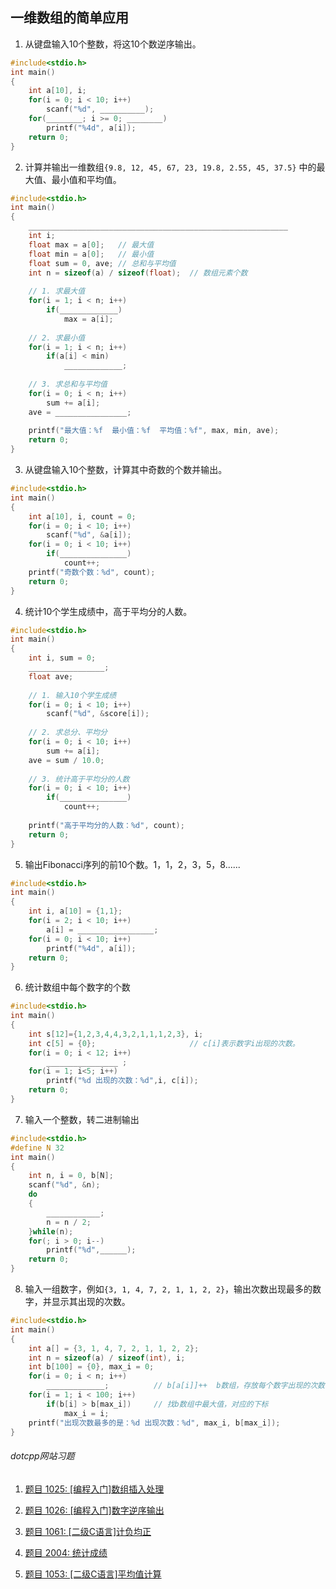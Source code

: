 ## 一维数组的简单应用

1. 从键盘输入10个整数，将这10个数逆序输出。

```c
#include<stdio.h>
int main()
{
    int a[10], i;
    for(i = 0; i < 10; i++)
        scanf("%d", __________);
    for(________; i >= 0; ________)
        printf("%4d", a[i]);
    return 0;
}
```

2. 计算并输出一维数组`{9.8, 12, 45, 67, 23, 19.8, 2.55, 45, 37.5}` 中的最大值、最小值和平均值。

```c
#include<stdio.h>
int main()
{
    __________________________________________________________
    int i;
    float max = a[0];	// 最大值
    float min = a[0];	// 最小值
    float sum = 0, ave;	// 总和与平均值
    int n = sizeof(a) / sizeof(float);  // 数组元素个数
    
    // 1. 求最大值
    for(i = 1; i < n; i++)
        if(_____________)
            max = a[i];
    
    // 2. 求最小值
    for(i = 1; i < n; i++)
        if(a[i] < min)
            _____________;
   
    // 3. 求总和与平均值
    for(i = 0; i < n; i++)
        sum += a[i];
    ave = ________________;
    
    printf("最大值：%f	最小值：%f	平均值：%f", max, min, ave);
    return 0;
}
```

3. 从键盘输入10个整数，计算其中奇数的个数并输出。

```c
#include<stdio.h>
int main()
{
    int a[10], i, count = 0;
    for(i = 0; i < 10; i++)
        scanf("%d", &a[i]);
    for(i = 0; i < 10; i++)
        if(_______________)
            count++;
    printf("奇数个数：%d", count);
    return 0;
}
```

4. 统计10个学生成绩中，高于平均分的人数。

```c
#include<stdio.h>
int main()
{
    int i, sum = 0;
    _________________;
    float ave;
    
    // 1. 输入10个学生成绩
    for(i = 0; i < 10; i++)
        scanf("%d", &score[i]);
    
    // 2. 求总分、平均分
    for(i = 0; i < 10; i++)
        sum += a[i];
    ave = sum / 10.0;
    
    // 3. 统计高于平均分的人数
    for(i = 0; i < 10; i++)
        if(_______________)
            count++;
    
    printf("高于平均分的人数：%d", count);
    return 0;
}
```

5. 输出Fibonacci序列的前10个数。1，1，2，3，5，8......

```c
#include<stdio.h>
int main()
{
    int i, a[10] = {1,1};
    for(i = 2; i < 10; i++)
        a[i] = _________________;	
    for(i = 0; i < 10; i++)
        printf("%4d", a[i]);
    return 0;
}
```

6. 统计数组中每个数字的个数

```c
#include<stdio.h>
int main()
{
    int s[12]={1,2,3,4,4,3,2,1,1,1,2,3}, i;
    int c[5] = {0};						// c[i]表示数字i出现的次数。
    for(i = 0; i < 12; i++)
        ________________ ;						
    for(i = 1; i<5; i++)
        printf("%d 出现的次数：%d",i, c[i]);
    return 0;
}
```

7. 输入一个整数，转二进制输出

```c
#include<stdio.h>
#define N 32
int main()
{
    int n, i = 0, b[N];
    scanf("%d", &n);
    do
    {
        ____________;	
        n = n / 2;
    }while(n);
    for(; i > 0; i--)
        printf("%d",______);	
    return 0;
}
```

8. 输入一组数字，例如`{3, 1, 4, 7, 2, 1, 1, 2, 2}`，输出次数出现最多的数字，并显示其出现的次数。

```c
#include<stdio.h>
int main()
{
    int a[] = {3, 1, 4, 7, 2, 1, 1, 2, 2};
    int n = sizeof(a) / sizeof(int), i;
    int b[100] = {0}, max_i = 0;
    for(i = 0; i < n; i++)
        _____________;			// b[a[i]]++  b数组，存放每个数字出现的次数
    for(i = 1; i < 100; i++)
        if(b[i] > b[max_i])		// 找b数组中最大值，对应的下标
            max_i = i;
    printf("出现次数最多的是：%d 出现次数：%d", max_i, b[max_i]);
}
```

###### dotcpp网站习题

1. [题目 1025: [编程入门]数组插入处理](https://www.dotcpp.com/oj/problem1025.html)
2. [题目 1026: [编程入门]数字逆序输出](https://www.dotcpp.com/oj/problem1026.html)

3. [题目 1061: [二级C语言]计负均正](https://www.dotcpp.com/oj/problem1061.html)
4. [题目 2004: 统计成绩](https://www.dotcpp.com/oj/problem2004.html)
5. [题目 1053: [二级C语言]平均值计算](https://www.dotcpp.com/oj/problem1053.html)
